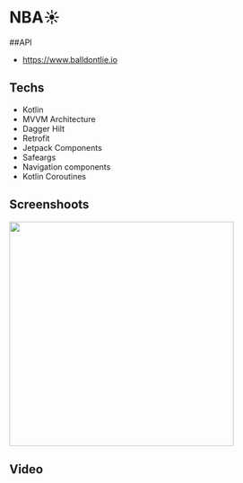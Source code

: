 # NBA☀️

##API
* https://www.balldontlie.io

## Techs
* Kotlin
* MVVM Architecture
* Dagger Hilt
* Retrofit
* Jetpack Components 
* Safeargs
* Navigation components
* Kotlin Coroutines

## Screenshoots
<img src="" height=400>
 
 
 ## Video


